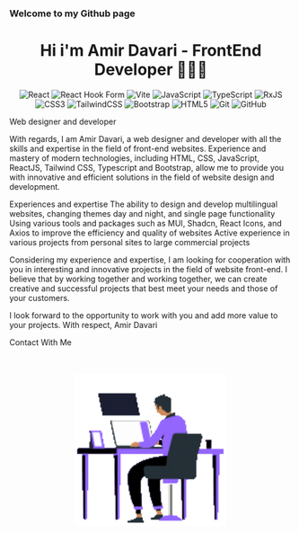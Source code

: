 ### Welcome to my Github page
<div align="center">
 
# Hi i'm Amir Davari - FrontEnd Developer 👨🏼‍💻
</div>
<div align="center">
 
![React](https://img.shields.io/badge/react-%2320232a.svg?style=for-the-badge&logo=react&logoColor=%2361DAFB) ![React Hook Form](https://img.shields.io/badge/React%20Hook%20Form-%23EC5990.svg?style=for-the-badge&logo=reacthookform&logoColor=white) ![Vite](https://img.shields.io/badge/vite-%23646CFF.svg?style=for-the-badge&logo=vite&logoColor=white) ![JavaScript](https://img.shields.io/badge/javascript-%23323330.svg?style=for-the-badge&logo=javascript&logoColor=%23F7DF1E) ![TypeScript](https://img.shields.io/badge/typescript-%23007ACC.svg?style=for-the-badge&logo=typescript&logoColor=white) ![RxJS](https://img.shields.io/badge/rxjs-%23B7178C.svg?style=for-the-badge&logo=reactivex&logoColor=white) ![CSS3](https://img.shields.io/badge/css3-%231572B6.svg?style=for-the-badge&logo=css3&logoColor=white) ![TailwindCSS](https://img.shields.io/badge/tailwindcss-%2338B2AC.svg?style=for-the-badge&logo=tailwind-css&logoColor=white)  ![Bootstrap](https://img.shields.io/badge/bootstrap-%238511FA.svg?style=for-the-badge&logo=bootstrap&logoColor=white) ![HTML5](https://img.shields.io/badge/html5-%23E34F26.svg?style=for-the-badge&logo=html5&logoColor=white) ![Git](https://img.shields.io/badge/git-%23F05033.svg?style=for-the-badge&logo=git&logoColor=white) ![GitHub](https://img.shields.io/badge/github-%23121011.svg?style=for-the-badge&logo=github&logoColor=white)
 
</div>
<p align="justify">
 Web designer and developer

With regards, I am Amir Davari, a web designer and developer with all the skills and expertise in the field of front-end websites. Experience and mastery of modern technologies, including HTML, CSS, JavaScript, ReactJS, Tailwind CSS, Typescript and Bootstrap, allow me to provide you with innovative and efficient solutions in the field of website design and development.

Experiences and expertise
     The ability to design and develop multilingual websites, changing themes day and night, and single page functionality
     Using various tools and packages such as MUI, Shadcn, React Icons, and Axios to improve the efficiency and quality of websites
     Active experience in various projects from personal sites to large commercial projects

Considering my experience and expertise, I am looking for cooperation with you in interesting and innovative projects in the field of website front-end. I believe that by working together and working together, we can create creative and successful projects that best meet your needs and those of your customers.

I look forward to the opportunity to work with you and add more value to your projects.
With respect,
Amir Davari
</p>
 <p bgColor="green">Contact With Me</p>

<br />
<br />
<div align="center">
 
<img align="center" width="270"   src="https://github.com/amirdavari-dev/amirdavari-dev/blob/main/images/Animation%20-%201713080418872.gif?raw=true" />
</div>
